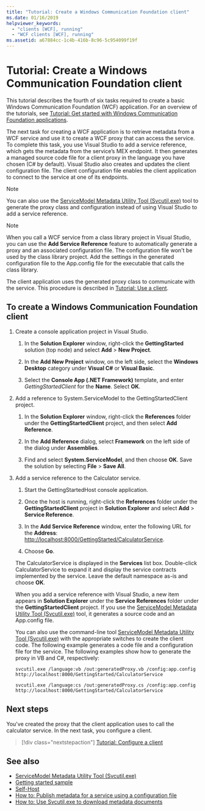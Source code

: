 ```yaml
---
title: "Tutorial: Create a Windows Communication Foundation client"
ms.date: 01/16/2019
helpviewer_keywords:
  - "clients [WCF], running"
  - "WCF clients [WCF], running"
ms.assetid: a67884cc-1c4b-416b-8c96-5c954099f19f
---
```

# Tutorial: Create a Windows Communication Foundation client

This tutorial describes the fourth of six tasks required to create a basic Windows Communication Foundation (WCF) application. For an overview of the tutorials, see [Tutorial: Get started with Windows Communication Foundation applications](getting-started-tutorial.md).

The next task for creating a WCF application is to retrieve metadata from a WCF service and use it to create a WCF proxy that can access the service. To complete this task, you use Visual Studio to add a service reference, which gets the metadata from the service’s MEX endpoint. It then generates a managed source code file for a client proxy in the language you have chosen (C# by default). Visual Studio also creates and updates the client configuration file. The client configuration file enables the client application to connect to the service at one of its endpoints.

> [!NOTE]
> You can also use the [ServiceModel Metadata Utility Tool (Svcutil.exe)](servicemodel-metadata-utility-tool-svcutil-exe.md) tool to generate the proxy class and configuration instead of using Visual Studio to add a service reference.

> [!NOTE]
> When you call a WCF service from a class library project in Visual Studio, you can use the **Add Service Reference** feature to automatically generate a proxy and an associated configuration file. The configuration file won't be used by the class library project. Add the settings in the generated configuration file to the App.config file for the executable that calls the class library.

The client application uses the generated proxy class to communicate with the service. This procedure is described in [Tutorial: Use a client](how-to-use-a-wcf-client.md).

## To create a Windows Communication Foundation client

1. Create a console application project in Visual Studio. 

    1. In the **Solution Explorer** window, right-click the **GettingStarted** solution (top node) and select **Add** > **New Project**. 
    
    2. In the **Add New Project** window, on the left side, select the **Windows Desktop** category under **Visual C#** or **Visual Basic**. 

    3. Select the **Console App (.NET Framework)** template, and enter *GettingStartedClient* for the **Name**. Select **OK**.

2. Add a reference to System.ServiceModel to the GettingStartedClient project.

    1.  In the **Solution Explorer** window, right-click the **References** folder under the **GettingStartedClient** project, and then select **Add Reference**. 

    2. In the **Add Reference** dialog, select **Framework** on the left side of the dialog under **Assemblies**. 
    
    3. Find and select **System.ServiceModel**, and then choose **OK**. Save the solution by selecting **File** > **Save All**.

3. Add a service reference to the Calculator service.

   1. Start the GettingStartedHost console application.

   2. Once the host is running, right-click the **References** folder under the **GettingStartedClient** project in **Solution Explorer** and select **Add** > **Service Reference**.

   3. In the **Add Service Reference** window, enter the following URL for the **Address**: [http://localhost:8000/GettingStarted/CalculatorService](http://localhost:8000/GettingStarted/CalculatorService).

   4. Choose **Go**.

   The CalculatorService is displayed in the **Services** list box. Double-click CalculatorService to expand it and display the service contracts implemented by the service. Leave the default namespace as-is and choose **OK**.

    When you add a service reference with Visual Studio, a new item appears in **Solution Explorer** under the **Service References** folder under the **GettingStartedClient** project. If you use the [ServiceModel Metadata Utility Tool (Svcutil.exe)](servicemodel-metadata-utility-tool-svcutil-exe.md) tool, it generates a source code and an App.config file.

    You can also use the command-line tool [ServiceModel Metadata Utility Tool (Svcutil.exe)](servicemodel-metadata-utility-tool-svcutil-exe.md) with the appropriate switches to create the client code. The following example generates a code file and a configuration file for the service. The following examples show how to generate the proxy in VB and C#, respectively:

    ```shell
    svcutil.exe /language:vb /out:generatedProxy.vb /config:app.config http://localhost:8000/GettingStarted/CalculatorService
    ```

    ```shell
    svcutil.exe /language:cs /out:generatedProxy.cs /config:app.config http://localhost:8000/GettingStarted/CalculatorService
    ```

## Next steps

You've created the proxy that the client application uses to call the calculator service. In the next task, you configure a client.

> [!div class="nextstepaction"]
> [Tutorial: Configure a client](how-to-configure-a-basic-wcf-client.md)

## See also

- [ServiceModel Metadata Utility Tool (Svcutil.exe)](servicemodel-metadata-utility-tool-svcutil-exe.md)
- [Getting started sample](samples/getting-started-sample.md)
- [Self-Host](samples/self-host.md)
- [How to: Publish metadata for a service using a configuration file](feature-details/how-to-publish-metadata-for-a-service-using-a-configuration-file.md)
- [How to: Use Svcutil.exe to download metadata documents](feature-details/how-to-use-svcutil-exe-to-download-metadata-documents.md)
